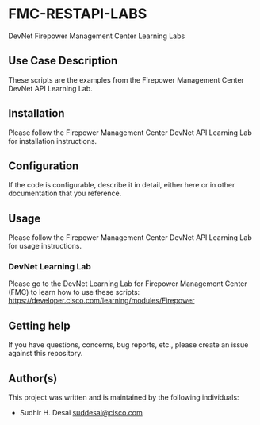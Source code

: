 # FMC-RESTAPI-LABS

DevNet Firepower Management Center Learning Labs
 
## Use Case Description

These scripts are the examples from the Firepower Management Center DevNet API Learning Lab.

## Installation

Please follow the Firepower Management Center DevNet API Learning Lab for installation instructions.

## Configuration

If the code is configurable, describe it in detail, either here or in other documentation that you reference.

## Usage

Please follow the Firepower Management Center DevNet API Learning Lab for usage instructions.

### DevNet Learning Lab

Please go to the DevNet Learning Lab for Firepower Management Center (FMC) to learn how to use these scripts:  
https://developer.cisco.com/learning/modules/Firepower

## Getting help

If you have questions, concerns, bug reports, etc., please create an issue against this repository.

## Author(s)

This project was written and is maintained by the following individuals:  

* Sudhir H. Desai <suddesai@cisco.com>
